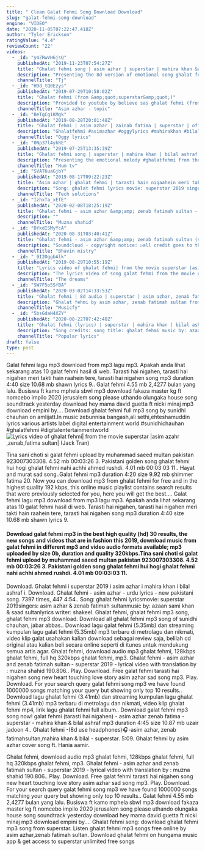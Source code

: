 ```yaml
---
title: " Clean Galat Fehmi Song Download Download"
slug: "galat-fehmi-song-download"
engine: "VIDEO"
date: "2020-11-05T07:22:47.418Z"
author: "Tyler Erickson"
ratingValue: "4.4"
reviewCount: "22"
videos:
  - _id: "y4ZRwVH6jsQ"
    publishedAt: "2019-11-23T07:54:27Z"
    title: "Ghalat fehmi song | asim azhar | superstar | mahira khan &amp;amp; bilal ashraf || 8d version"
    description: "Presenting the 8d version of emotional song ghalat fehmi from the film superstar. Kindly subscribe our channel if you like our songs. Song title: ghalat"
    channelTitle: "Tj"
  - _id: "H9d_tQ0Ezys"
    publishedAt: "2019-07-29T10:58:02Z"
    title: "Ghalat fehmi (from &amp;quot;superstar&amp;quot;)"
    description: "Provided to youtube by believe sas ghalat fehmi (from superstar) · asim azhar, zenab fatimah sultan ghalat fehmi (from superstar) ℗ hum films"
    channelTitle: "Asim azhar - topic"
  - _id: "BeTgCg1KMgk"
    publishedAt: "2019-08-28T20:01:48Z"
    title: "Ghalat fehmi | asim azhar | zainab fatima | superstar | official lyrics"
    description: "Ghalatfehmi #asimazhar #oggylyrics #mahirakhan #bilalashraf #zainabfatima lovley song by asim azhar and zainab fatima!!!! plz support me by pressing"
    channelTitle: "Oggy lyrics"
  - _id: "0Np37l4ykRE"
    publishedAt: "2019-07-25T13:35:39Z"
    title: "Ghalat fehmi song | superstar | mahira khan | bilal ashraf | asim &amp;amp; zenab | azaan &amp;amp; saad"
    description: "Presenting the emotional melody #ghalatfehmi from the film superstar ❤ song title: ghalat fehmi music by: azaan sami khan &amp; saad sultan singers: asim"
    channelTitle: "Hum tv"
  - _id: "SVAT6uaGjbY"
    publishedAt: "2019-08-17T09:22:23Z"
    title: "Asim azhar | ghalat fehmi | tarasti hain nigaahein meri takti hain raahein teri | hum films"
    description: "Song: ghalat fehmi lyrics movie: superstar 2019 singers: asim azhar &amp; zenab fatimah sultan music by: azaan sami khan &amp; saad sultan lyrics writer:"
    channelTitle: "Tech solutions"
  - _id: "IzhxTa_xEfE"
    publishedAt: "2020-02-08T18:25:19Z"
    title: "Ghalat fehmi - asim azhar &amp;amp; zenab fatimah sultan - superstar (2019) - lyrical video with translation"
    description: ""
    channelTitle: "Muzna shahid"
  - _id: "DYkdISMyYcA"
    publishedAt: "2020-08-31T03:40:41Z"
    title: "Ghalat fehmi - asim azhar &amp;amp; zenab fatimah sultan (slowed)"
    description: "Soundcloud - copyright notice: ▷all credit goes to the original owner of the music in this video,"
    channelTitle: "Bhavin mistry"
  - _id: "_9I2OggbAlk"
    publishedAt: "2019-08-29T10:55:19Z"
    title: "Lyrics video of ghalat fehmi| from the movie superstar |asim azahr ,zenab,fatima sultan|"
    description: "The lyrics video of song galat fehmi from the movie of superstar no copy right issue this song is not mine i just make a lyrics video of this song credit hum tv"
    channelTitle: "The dreams"
  - _id: "SW7F5o5SfBA"
    publishedAt: "2020-03-02T14:33:53Z"
    title: "Ghalat fehmi | 8d audio | superstar | asim azhar, zenab fatimah sultan | musicfy release"
    description: "Ghalat fehmi by asim azhar, zenab fatimah sultan from superstar in 8d! don&#39;t forget to like, comment and subscribe! download this song:"
    channelTitle: "Musicfy"
  - _id: "5bsGdaH4XZY"
    publishedAt: "2020-08-22T07:42:40Z"
    title: "Ghalat fehmi (lyrics) | superstar | mahira khan | bilal ashraf | asim &amp;amp; zenab | azaan &amp;amp; saad"
    description: "Song credits: song title: ghalat fehmi music by: azaan sami khan &amp; saad sultan singers: asim azhar &amp; zenab fatimah sultan lyrics: shakeel sohail qawalli"
    channelTitle: "Popular lyrics"
draft: false
type: post
---
```


Galat fehmi lagu mp3 download from mp3 lagu mp3. Apakah anda lihat sekarang atas 10 galat fehmi hasil di web. Tarasti hai nigahen, tarasti hai nigahen meri takti hain raahein tere, tarasti hai nigahen song mp3 duration 4:40 size 10.68 mb  shawn lyrics 9.. Galat fehmi 4.55 mb 2,4277 bulan yang lalu. Busiswa ft kamo mphela sbwl mp3 download fakaza master kg ft nomcebo impilo 2020 jerusalem song please uthando olungaka house song soundtrack yesterday download hey mama david guetta ft nicki minaj mp3 download empini by.... Download ghalat fehmi full mp3 song by sunidhi chauhan on amlijatt.In music zebunnisa bangash,ali sethi,ehteshamuddin lyrics various artists label digital entertainment world #sunidhichauhan #ghalatfehmi #digitalentertainmentworld
![Lyrics video of ghalat fehmi| from the movie superstar |asim azahr ,zenab,fatima sultan| (Jack Tran)](https://i.ytimg.com/vi/_9I2OggbAlk/hqdefault.jpg "Lyrics video of ghalat fehmi| from the movie superstar |asim azahr ,zenab,fatima sultan| (Sadie Coleman)")

Tina sani choti si galat fehmi upload by muhammad saeed multan pakistan 923007303308. 4.52 mb 00:03:26 3. Pakistani golden song ghalat fehmi hui hogi ghalat fehmi nahi achhi ahmed rushdi. 4.01 mb 00:03:03 11.. Hayat and murat sad song..Galat fehmi mp3 duration 4:20 size 9.92 mb  şhimmer fatima 20. Now you can download mp3 from ghalat fehmi for free and in the highest quality 192 kbps, this online music playlist contains search results that were previously selected for you, here you will get the best.... Galat fehmi lagu mp3 download from mp3 lagu mp3. Apakah anda lihat sekarang atas 10 galat fehmi hasil di web. Tarasti hai nigahen, tarasti hai nigahen meri takti hain raahein tere, tarasti hai nigahen song mp3 duration 4:40 size 10.68 mb  shawn lyrics 9.
<!--inArticleAds-->

<!--galleryOne-->

#### Download galat fehmi mp3 in the best high quality (hd) 30 results, the new songs and videos that are in fashion this 2019, download music from galat fehmi in different mp3 and video audio formats available; mp3 uploaded by size 0b, duration and quality 320kbps.Tina sani choti si galat fehmi upload by muhammad saeed multan pakistan 923007303308. 4.52 mb 00:03:26 3. Pakistani golden song ghalat fehmi hui hogi ghalat fehmi nahi achhi ahmed rushdi. 4.01 mb 00:03:03 11.
<!--inArticleAds-->

<!--galleryTwo-->

Download. Ghalat fehmi i superstar 2019 i asim azhar i mahira khan i bilal ashraf i. Download. Ghalat fehmi - asim azhar - urdu lyrics - new pakistani song. 7397 times, 447 4:54.. Song: ghalat fehmi lyricsmovie: superstar 2019singers: asim azhar &amp; zenab fatimah sultanmusic by: azaan sami khan &amp; saad sultanlyrics writer: shakeel. Ghalat fehmi, ghalat fehmi mp3 song, ghalat fehmi mp3 download. Download all ghalat fehmi mp3 song of sunidhi chauhan, jabar abbas.. Download lagu galat fehmi (5.35mb) dan streaming kumpulan lagu galat fehmi (5.35mb) mp3 terbaru di metrolagu dan nikmati, video klip galat usahakan kalian download sebagai review saja, belilah cd original atau kalian beli secara online seperti di itunes untuk mendukung semua artis agar. Ghalat fehmi, download audio mp3 ghalat fehmi, 128kbps ghalat fehmi, full hq 320kbps ghalat fehmi, mp3. Ghalat fehmi - asim azhar and zenab fatimah sultan - superstar 2019 - lyrical video with translation by : muzna shahid 190.806.. Play. Download. Free galat fehmi tarasti hai nigahen song new heart touching love story asim azhar sad song mp3. Play. Download. For your search query galat fehmi song mp3 we have found 1000000 songs matching your query but showing only top 10 results.. Download lagu ghalat fehmi (3.41mb) dan streaming kumpulan lagu ghalat fehmi (3.41mb) mp3 terbaru di metrolagu dan nikmati, video klip ghalat fehmi mp4, lirik lagu ghalat fehmi full album.. Download galat fehmi mp3 song now! galat fehmi (tarasti hai nigahen) - asim azhar zenab fatima - superstar - mahira khan &amp; bilal ashraf mp3 duration 4:45 size 10.87 mb  uzair jadoon 4.. Ghalat fehmi -(8d use headphones)🎧-asim azhar, zenab fatimahsultan,mahira khan &amp; bilal - superstar. 5:09. Ghalat fehmi by asim azhar cover song ft. Hania aamir.
<!--galleryThree-->

Ghalat fehmi, download audio mp3 ghalat fehmi, 128kbps ghalat fehmi, full hq 320kbps ghalat fehmi, mp3. Ghalat fehmi - asim azhar and zenab fatimah sultan - superstar 2019 - lyrical video with translation by : muzna shahid 190.806.. Play. Download. Free galat fehmi tarasti hai nigahen song new heart touching love story asim azhar sad song mp3. Play. Download. For your search query galat fehmi song mp3 we have found 1000000 songs matching your query but showing only top 10 results.. Galat fehmi 4.55 mb 2,4277 bulan yang lalu. Busiswa ft kamo mphela sbwl mp3 download fakaza master kg ft nomcebo impilo 2020 jerusalem song please uthando olungaka house song soundtrack yesterday download hey mama david guetta ft nicki minaj mp3 download empini by.... Ghalat fehmi song: download ghalat fehmi mp3 song from superstar. Listen ghalat fehmi mp3 songs free online by asim azhar,zenab fatimah sultan. Download ghalat fehmi on hungama music app &amp; get access to superstar unlimited free songs